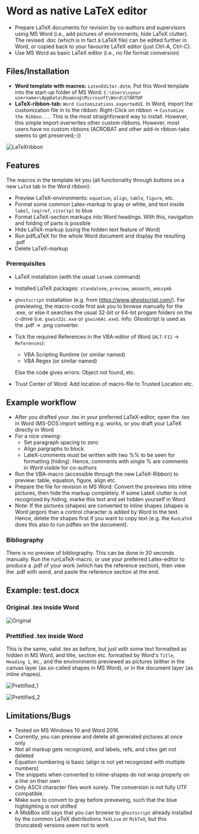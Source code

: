 # Word as native LaTeX editor

* Prepare LaTeX documents for revision by co-authors and supervisors using MS Word (i.e., add pictures of environments, hide LaTeX clutter). The revised .doc (which is in fact a LaTeX file) can be edited further in Word, or copied back to your favourite LaTeX editor (just Ctrl-A, Ctrl-C).
* Use MS Word as basic LaTeX editor (i.e., no file format conversion) 

## Files/Installation

* **Word template with macros:** `LatexEditor.dotm`. Put this Word template into the start-up folder of MS Word: `C:\Users\<your username>\AppData\Roaming\Microsoft\Word\STARTUP`
* **LaTeX-ribbon-tab:** `Word Customizations.exportedUI`. In Word, import the customization file in to the ribbon: Right-Click on ribbon -> `Customize the Ribbon...`. This is the most straighforward way to install. However, this simple import overwrites other custom ribbons. However, most users have no custom ribbons (ACROBAT and other add-in ribbon-tabs seems to get preserved;-))

![LaTeXribbon](https://user-images.githubusercontent.com/113771815/192064971-68e64966-ec35-418c-a8e7-f0a8dcb03c0c.PNG)

## Features

The macros in the template let you (all functionality through buttons on a new `LaTeX` tab in the Word ribbon):

* Preview LaTeX-environments: `equation`, `align`, `table`, `figure`, etc.
* Format some common Latex-markup to gray or white, and text inside `label`, `(eq)ref`, `cite(tp)` to blue
* Format LaTeX-section markups into Word headings. With this, navigation and folding of parts is possible
* Hide LaTeX-markup (using the hidden text feature of Word)
* Run pdfLaTeX for the whole Word document and display the resulting .pdf
* Delete LaTeX-markup


### Prerequisites

* LaTeX installation (with the usual `latemk` command)
 * Installed LaTeX packages: `standalone`, `preview`, `amsmath`, `amssymb`
* `ghostscript` installation (e.g. from https://www.ghostscript.com/). For previewing, the macro-code first ask you to browse manually for the .exe, or else it searches the usual 32-bit or 64-bit progam folders on the c-drive (i.e. `gswin32c.exe` or `gswin64c.exe`). Info: Ghostcript is used as the .pdf -> .png converter.
* Tick the required References in the VBA-editor of Word (`ALT-F11` -> `References`):
  * VBA Scripting Runtime (or similar named)
  * VBA Regex (or similar named)
  
  Else the code gives errors: Object not found, etc.
* Trust Center of Word: Add location of macro-file to Trusted Location etc.

## Example workflow

* After you drafted your .tex in your preferred LaTeX-editor, open the .tex in Word (MS-DOS import setting e.g. works, or you draft your LaTeX directly in Word
* For a nice viewing:
     * Set paragraph spacing to zero
	 * Align pargraphs to block
	 * LateX-comments must be written with two %% to be seen for formatting (hiding). Hence, comments with single % are comments in Word visible for co-authors
* Run the VBA-macro (accessible through the new LaTeX-Ribbon) to preview: table, equation, figure, align etc.
* Prepare the file for revision in MS Word:  Convert the previews into inline pictures, then hide the markup completely. If some LateX clutter is not recognized by hiding, marke this text and set hidden yourself in Word
* Note: If the pictures (shapes) are converted to inline shapes (shapes is Word jargon) than a control character is added by Word to the text. Hence, delete the shapes first if you want to copy text (e.g. the `RunLaTeX` does this also to run pdftex on the document). 

### Bibliography
There is no preview of bibliography. This can be done in 20 seconds manually. Run the runLaTeX-macro, or use your preferred Latex-editor to produce a .pdf of your work (which has the reference section), then view the .pdf with word, and paste the reference section at the end.

## Example: test.docx

### Original .tex inside Word

![Original](https://user-images.githubusercontent.com/113771815/193218750-05aeb71a-1396-4813-b470-b6da7d0b177e.PNG)



### Prettified .tex inside Word

This is the same, valid .tex as before, but just with some text formatted as hidden in MS Word, and title, section etc. formatted by Word's `Title`, `Heading 1`, ec., and the environments previewed as pictures (either in the canvas layer (as so-called shapes in MS Word), or in the document layer (as inline shapes).

![Prettified_1](https://user-images.githubusercontent.com/113771815/193218780-43bcc801-f94e-4846-af6f-27233c4735a8.PNG)

![Prettified_2](https://user-images.githubusercontent.com/113771815/193218822-ec1c9d33-f94b-4e68-b4c6-4ecec306df72.PNG)



## Limitations/Bugs

* Tested on MS Windows 10 and Word 2016.
* Currently, you can preview and delete all generated pictures at once only
* Not all markup gets recognized, and labels, refs, and cites get not deleted
* Equation numbering is basic (align is not yet recognized with multiple numbers)
* The snippets when converted to inline-shapes do not wrap properly on a line on their own 
* Only ASCII character files work surely. The conversion is not fully UTF compatible.
* Make sure to convert to gray before prevewing, such that the blue highlighting is not shifted 
* A MsbBox still says that you can browse to `ghostscript` already installed by the common LaTeX distributions `TeXLive` or `MikTeX`, but this (truncated) versions seem not to work





